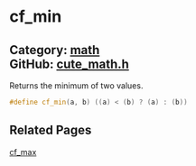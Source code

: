 # cf_min

Category: [math](https://github.com/RandyGaul/cute_framework/blob/master/docs/api_reference?id=math)  
GitHub: [cute_math.h](https://github.com/RandyGaul/cute_framework/blob/master/include/cute_math.h)  
---

Returns the minimum of two values.

```cpp
#define cf_min(a, b) ((a) < (b) ? (a) : (b))
```

## Related Pages

[cf_max](https://github.com/RandyGaul/cute_framework/blob/master/docs/math/cf_max.md)  
